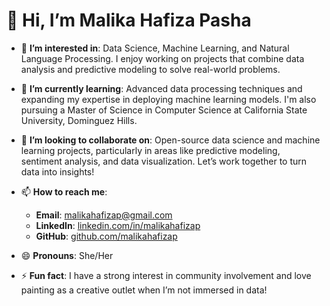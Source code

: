 # 👋 Hi, I’m Malika Hafiza Pasha

- 👀 **I’m interested in**: Data Science, Machine Learning, and Natural Language Processing. I enjoy working on projects that combine data analysis and predictive modeling to solve real-world problems.
  
- 🌱 **I’m currently learning**: Advanced data processing techniques and expanding my expertise in deploying machine learning models. I'm also pursuing a Master of Science in Computer Science at California State University, Dominguez Hills.

- 💼 **I’m looking to collaborate on**: Open-source data science and machine learning projects, particularly in areas like predictive modeling, sentiment analysis, and data visualization. Let’s work together to turn data into insights!

- 📫 **How to reach me**:  
   - **Email**: [malikahafizap@gmail.com](mailto:malikahafizap@gmail.com)  
   - **LinkedIn**: [linkedin.com/in/malikahafizap](https://linkedin.com/in/malikahafizap)  
   - **GitHub**: [github.com/malikahafizap](https://github.com/malikahafizap)  

- 😄 **Pronouns**: She/Her

- ⚡ **Fun fact**: I have a strong interest in community involvement and love painting as a creative outlet when I’m not immersed in data!


<!---
malikahafizap/malikahafizap is a ✨ special ✨ repository because its `README.md` (this file) appears on your GitHub profile.
You can click the Preview link to take a look at your changes.
--->


